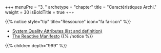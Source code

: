 +++
menuPre = "3. "
archetype = "chapter"
title = "Caractéristiques Archi."
weight = 30
isBoldTitle = true
+++

{{% notice style="tip" title="Ressource" icon="fa fa-icon" %}}
- [System Quality Attributes (list and definition)](https://github.com/joelparkerhenderson/system-quality-attributes)
- [The Reactive Manifesto](https://www.reactivemanifesto.org/fr)
  {{% /notice %}}

{{% children depth="999" %}}
